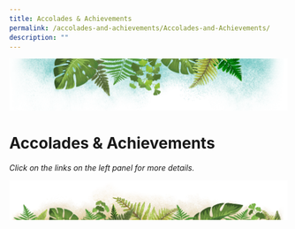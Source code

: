 ```yaml
---
title: Accolades & Achievements
permalink: /accolades-and-achievements/Accolades-and-Achievements/
description: ""
---
```

![](/images/Banner.png)

# Accolades & Achievements

<i>Click on the links on the left panel for more details.</i>

![](/images/bg-bottom.png)